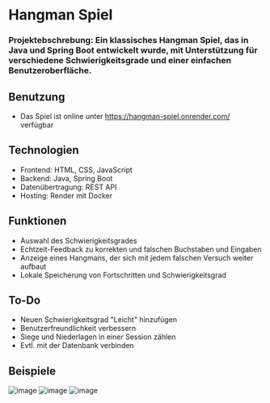 # Hangman Spiel
### Projektebschrebung: Ein klassisches Hangman Spiel, das in Java und Spring Boot entwickelt wurde, mit Unterstützung für verschiedene Schwierigkeitsgrade und einer einfachen Benutzeroberfläche.

## Benutzung
- Das Spiel ist online unter https://hangman-spiel.onrender.com/ verfügbar
## Technologien
- Frontend: HTML, CSS, JavaScript
- Backend: Java, Spring Boot
- Datenübertragung: REST API 
- Hosting: Render mit Docker

## Funktionen
- Auswahl des Schwierigkeitsgrades
- Echtzeit-Feedback zu korrekten und falschen Buchstaben und Eingaben
- Anzeige eines Hangmans, der sich mit jedem falschen Versuch weiter aufbaut
- Lokale Speicherung von Fortschritten und Schwierigkeitsgrad

## To-Do
- Neuen Schwierigkeitsgrad "Leicht" hinzufügen
- Benutzerfreundlichkeit verbessern
- Siege und Niederlagen in einer Session zählen
- Evtl. mit der Datenbank verbinden 

## Beispiele
![image](https://github.com/user-attachments/assets/3fffd82e-c9f1-4ba6-9d0f-6014e8e65b61)
![image](https://github.com/user-attachments/assets/2cb3d07f-d342-458a-a3aa-41212d28d6a1)
![image](https://github.com/user-attachments/assets/7ee2d2a8-3a80-4588-9ae0-dd6e27266904)

